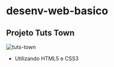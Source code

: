 # desenv-web-basico

## Projeto Tuts Town
![tuts-town](https://user-images.githubusercontent.com/69260226/159478860-e680f2fb-a9c0-4364-88cb-aee9866bdd85.png)
- Utilizando HTML5 e CSS3
